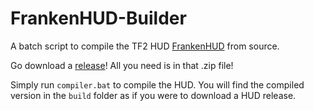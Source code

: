 # FrankenHUD-Builder
A batch script to compile the TF2 HUD [FrankenHUD](https://steamcommunity.com/groups/frankenhud) from source.

Go download a [release](https://github.com/colebob9/FrankenHUD-Builder/releases)! All you need is in that .zip file!

Simply run `compiler.bat` to compile the HUD. You will find the compiled version in the `build` folder as if you were to download a HUD release.
